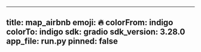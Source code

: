 
---
title: map_airbnb 
emoji: 🔥
colorFrom: indigo
colorTo: indigo
sdk: gradio
sdk_version: 3.28.0
app_file: run.py
pinned: false
---
